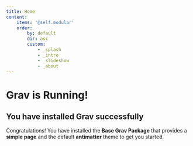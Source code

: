 ```yaml
---
title: Home
content:
    items: '@self.modular'
    order:
        by: default
        dir: asc
        custom:
            - _splash
            - _intro
            - _slideshow
            - _about
---
```


# Grav is Running!
## You have installed **Grav** successfully

Congratulations! You have installed the **Base Grav Package** that provides a **simple page** and the default **antimatter** theme to get you started.
